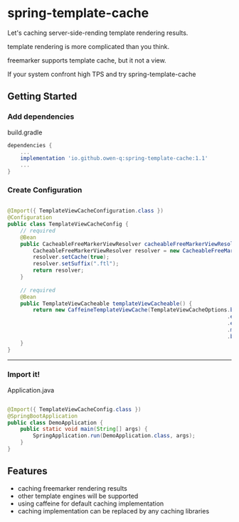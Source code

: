 # spring-template-cache

Let's caching server-side-rending template rendering results.

template rendering is more complicated than you think. 

freemarker supports template cache, but it not a view.

If your system confront high TPS and try spring-template-cache

## Getting Started

### Add dependencies 
build.gradle
```groovy
dependencies {
    ...
    implementation 'io.github.owen-q:spring-template-cache:1.1'
    ...
}
```

### Create Configuration
```java

@Import({ TemplateViewCacheConfiguration.class })
@Configuration
public class TemplateViewCacheConfig {
    // required
    @Bean
    public CacheableFreeMarkerViewResolver cacheableFreeMarkerViewResolver() {
        CacheableFreeMarkerViewResolver resolver = new CacheableFreeMarkerViewResolver();
        resolver.setCache(true);
        resolver.setSuffix(".ftl");
        return resolver;
    }
    
    // required
    @Bean
    public TemplateViewCacheable templateViewCacheable() {
        return new CaffeineTemplateViewCache(TemplateViewCacheOptions.builder()
                                                                     .expireAfterWriteDuration(10L)
                                                                     .expireAfterWriteDurationUnit(TimeUnit.SECONDS)
                                                                     .maximumSize(1000L)
                                                                     .build());
    }
}

```

---   

### Import it!

Application.java
```java

@Import({ TemplateViewCacheConfig.class })
@SpringBootApplication
public class DemoApplication {
	public static void main(String[] args) {
		SpringApplication.run(DemoApplication.class, args);
	}
}

```

## Features
- caching freemarker rendering results
- other template engines will be supported
- using caffeine for default caching implementation
- caching implementation can be replaced by any caching libraries



